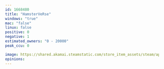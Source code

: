 ```yaml
---
id: 1668480
title: "HamsterVeRse"
windows: "true"
mac: "false"
linux: false
positive: 0
negative: 1
estimated_owners: "0 - 20000"
peak_ccu: 0

image: https://shared.akamai.steamstatic.com/store_item_assets/steam/apps/1668480/header.jpg?t=1670968233
opinions:
---
```

